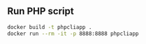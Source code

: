 ## Run PHP script 

```bash
docker build -t phpcliapp .
docker run --rm -it -p 8888:8888 phpcliapp
```


